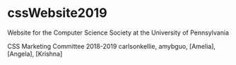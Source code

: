 # cssWebsite2019
Website for the Computer Science Society at the University of Pennsylvania

CSS Marketing Committee 2018-2019
carlsonkellie, amybguo, [Amelia], [Angela], [Krishna]
